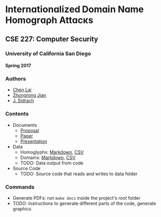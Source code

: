 # Іntеrnɑtⅰonɑlⅰzеⅾ Dоmɑⅰn Nɑmе Hоmоɡrɑρh Attɑсκѕ
## CSE 227: Computer Security
### University of California San Diego
#### Spring 2017

### Authors
* [Chen Lai](https://github.com/claigit)
* [Zhongrong Jian](https://github.com/miaolegewang)
* [J. Sidrach](https://github.com/jsidrach)

### Contents
* Documents
  * [Proposal](docs/proposal.pdf)
  * [Paper](docs/paper.pdf)
  * [Presentation](docs/presentation.pdf)
* Data
  * Homoglyphs: [Markdown](data/homoglyphs.md), [CSV](data/homoglyphs.csv)
  * Domains: [Markdown](data/domains.md), [CSV](data/domains.csv)
  * TODO: Data output from code
* Source Code
  * TODO: Source code that reads and writes to data folder

### Commands
* Generate PDFs: run ```make docs``` inside the project's root folder
* TODO: Instructions to generate different parts of the code, generate graphics
